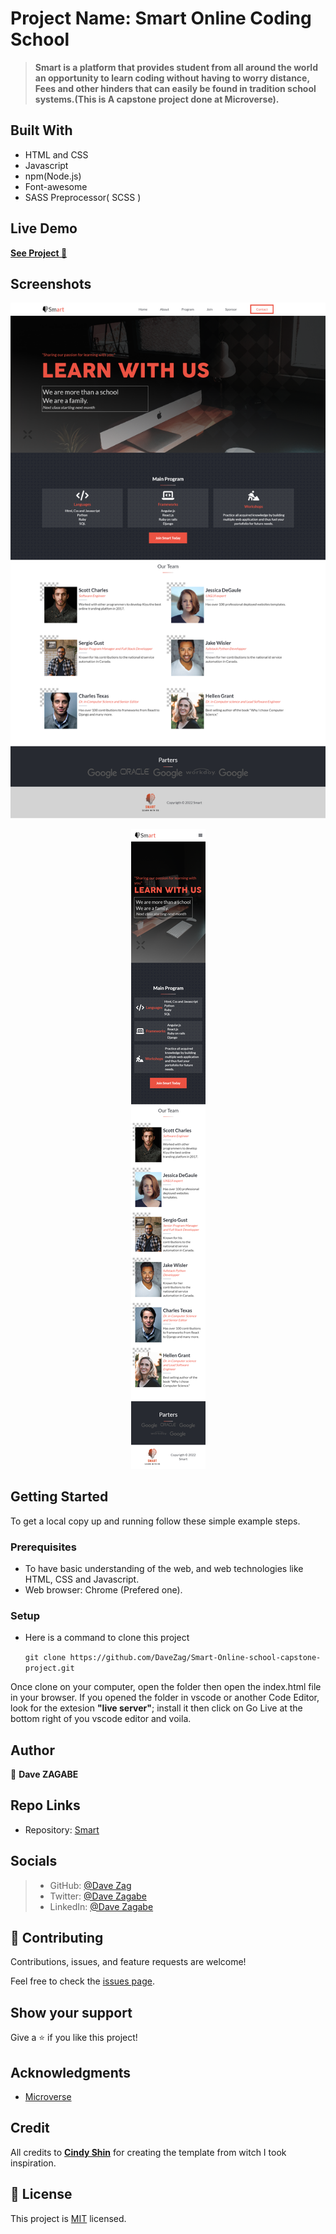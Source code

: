 
# Project Name: Smart Online Coding School

>**Smart is a platform that provides student from all around the world an opportunity to learn coding without having to worry distance, Fees and other hinders that can easily be found in tradition school systems.(This is A capstone project done at Microverse).**

## Built With

- HTML and CSS
- Javascript
- npm(Node.js)
- Font-awesome
- SASS Preprocessor( SCSS )

## Live Demo

[**See Project 🚀**](https://davezag.github.io/Smart-Online-school-capstone-project/)

<!-- 
## Video Demonstration

[**Watch**](https://) -->

## Screenshots

![Desktop Design](./preview/screenshot-127.0.0.1_5500-2022.09.15-16_47_38.png)
 <p align="center">
  <img src="./preview/screenshot-127.0.0.1_5500-2022.09.15-16_52_09.png">
</p>

## Getting Started

To get a local copy up and running follow these simple example steps.

### Prerequisites

- To have basic understanding of the web, and web technologies like HTML, CSS and Javascript.
- Web browser: Chrome (Prefered one).

### Setup

- Here is a command to clone this project

  `git clone https://github.com/DaveZag/Smart-Online-school-capstone-project.git`

Once clone on your computer, open the folder then open the index.html file in your browser. If you opened the folder in vscode or another Code Editor, look for the extesion __"live server"__; install it then click on Go Live at the bottom right of you vscode editor and voila.

## Author

👤 **Dave ZAGABE**

## Repo Links

- Repository: [Smart](https://github.com/DaveZag/Smart-Online-school-capstone-project)

## Socials

>- GitHub: [@Dave Zag](https://github.com/DaveZag)
>- Twitter: [@Dave Zagabe](https://twitter.com/davezagabe2)
>- LinkedIn: [@Dave Zagabe](https://www.linkedin.com/in/dave-zagabe-03597a247/)

## 🤝 Contributing

Contributions, issues, and feature requests are welcome!

Feel free to check the [issues page](../../issues/).

## Show your support

Give a ⭐️ if you like this project!

## Acknowledgments

- [Microverse](https://github.com/microverseinc)

## Credit
All credits to
<a href="https://www.behance.net/adagio07" rel="noopener" target="_blank"><strong>Cindy Shin</strong></a>  for creating the template from witch I took inspiration.

## 📝 License

This project is [MIT](./LICENSE) licensed.
